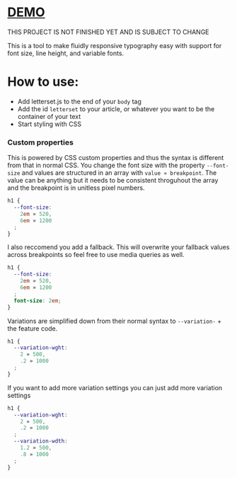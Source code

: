 # [DEMO](http://skscratch.bitballoon.com/)

THIS PROJECT IS NOT FINISHED YET AND IS SUBJECT TO CHANGE

This is a tool to make fluidly responsive typography easy with support for font size, line height, and variable fonts.

# How to use:

* Add letterset.js to the end of your `body` tag
* Add the id `letterset` to your article, or whatever you want to be the container of your text
* Start styling with CSS

### Custom properties

This is powered by CSS custom properties and thus the syntax is different from that in normal CSS. You change the font size with the property `--font-size` and values are structured in an array with `value » breakpoint`. The value can be anything but it needs to be consistent throguhout the array and the breakpoint is in unitless pixel numbers.

```css
h1 {
  --font-size:
    2em » 520,
    6em » 1200
  ;
}
```

I also reccomend you add a fallback. This will overwrite your fallback values across breakpoints so feel free to use media queries as well.

```css
h1 {
  --font-size:
    2em » 520,
    6em » 1200
  ;
  font-size: 2em;
}
```

Variations are simplified down from their normal syntax to `--variation-` + the feature code.

```css
h1 {
  --variation-wght:
    2 » 500,
    .2 » 1000
  ;
}
```

If you want to add more variation settings you can just add more variation settings

```css
h1 {
  --variation-wght:
    2 » 500,
    .2 » 1000
  ;
  --variation-wdth:
    1.2 » 500,
    .8 » 1000
  ;
}
```
